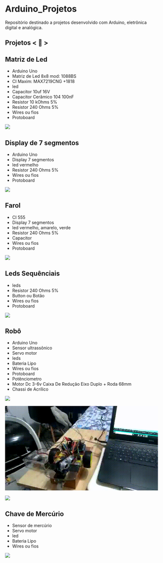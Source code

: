 # Arduino_Projetos
 Repositório destinado a projetos desenvolvido com Arduino, eletrônica digital e analógica.

## Projetos < 🚀 >

## Matriz de Led

* Arduino Uno
* Matriz de Led 8x8 mod: 1088BS
* CI Maxim: MAX7219CNG +1818
* led
* Capacitor 10uf 16V
* Capacitor Cerâmico 104 100nF
* Resistor 10 kOhms 5%
* Resistor 240 Ohms 5%
* Wires ou fios
* Protoboard

![](https://github.com/alexaugusto23/Arduino_Projetos/blob/main/img/matriz_led_01.gif)


## Display de 7 segmentos

* Arduino Uno
* Display 7 segmentos
* led vermelho
* Resistor 240 Ohms 5%
* Wires ou fios
* Protoboard

![](https://github.com/alexaugusto23/Arduino_Projetos/blob/main/img/display_7_segmentos.gif)


## Farol

* CI 555
* Display 7 segmentos
* led vermelho, amarelo, verde
* Resistor 240 Ohms 5%
* Capacitor
* Wires ou fios
* Protoboard

![](https://github.com/alexaugusto23/Arduino_Projetos/blob/main/img/farol.gif)


## Leds Sequênciais

* leds
* Resistor 240 Ohms 5%
* Button ou Botão
* Wires ou fios
* Protoboard

![](https://github.com/alexaugusto23/Arduino_Projetos/blob/main/img/leds_sequenciais.gif)


 ## Robô

* Arduino Uno
* Sensor ultrassônico
* Servo motor
* leds
* Bateria Lipo
* Wires ou fios
* Protoboard
* Potênciometro
* Motor Dc 3-6v Caixa De Redução Eixo Duplo + Roda 68mm
* Chassi de Acrílico

![](https://github.com/alexaugusto23/Arduino_Projetos/blob/main/img/sensor_distancia.gif)

![](https://github.com/alexaugusto23/Arduino_Projetos/blob/main/img/servor_motor.gif)

![](https://github.com/alexaugusto23/Arduino_Projetos/blob/main/img/robo.gif)


 ## Chave de Mercúrio

* Sensor de mercúrio
* Servo motor
* led
* Bateria Lipo
* Wires ou fios

![](https://github.com/alexaugusto23/Arduino_Projetos/blob/main/img/sensor_mercurio.gif)